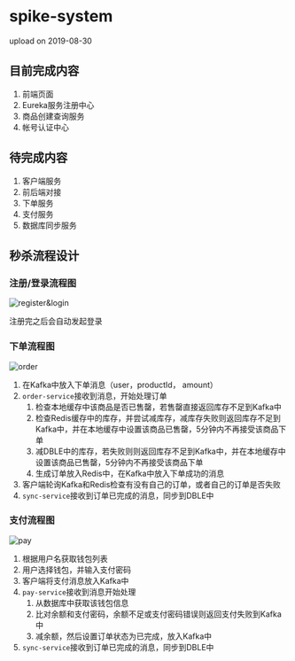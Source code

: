 # spike-system
upload on 2019-08-30

## 目前完成内容

1. 前端页面
2. Eureka服务注册中心
3. 商品创建查询服务
4. 帐号认证中心

## 待完成内容

1. 客户端服务
2. 前后端对接
3. 下单服务
4. 支付服务
6. 数据库同步服务

## 秒杀流程设计

### 注册/登录流程图

![register&login](http://qiniuyun.gtouyang.com/%E6%B3%A8%E5%86%8C&%E7%99%BB%E5%BD%95%E6%B5%81%E7%A8%8B%E5%9B%BEv1.png)

注册完之后会自动发起登录

### 下单流程图

![order](http://qiniuyun.gtouyang.com/%E4%B8%8B%E5%8D%95%E6%B5%81%E7%A8%8B%E5%9B%BEv1.png)

1. 在Kafka中放入下单消息（user，productId， amount）
2. `order-service`接收到消息，开始处理订单
   1. 检查本地缓存中该商品是否已售罄，若售罄直接返回库存不足到Kafka中
   2. 检查Redis缓存中的库存，并尝试减库存，减库存失败则返回库存不足到Kafka中，并在本地缓存中设置该商品已售罄，5分钟内不再接受该商品下单
   3. 减DBLE中的库存，若失败则则返回库存不足到Kafka中，并在本地缓存中设置该商品已售罄，5分钟内不再接受该商品下单
   4. 生成订单放入Redis中，在Kafka中放入下单成功的消息
3. 客户端轮询Kafka和Redis检查有没有自己的订单，或者自己的订单是否失败
4. `sync-service`接收到订单已完成的消息，同步到DBLE中

### 支付流程图

![pay](http://qiniuyun.gtouyang.com/%E6%94%AF%E4%BB%98%E6%B5%81%E7%A8%8B%E5%9B%BEv1.png)

1. 根据用户名获取钱包列表
2. 用户选择钱包，并输入支付密码
3. 客户端将支付消息放入Kafka中
4. `pay-service`接收到消息开始处理
   1. 从数据库中获取该钱包信息
   2. 比对余额和支付密码，余额不足或支付密码错误则返回支付失败到Kafka中
   3. 减余额，然后设置订单状态为已完成，放入Kafka中
5. `sync-service`接收到订单已完成的消息，同步到DBLE中
